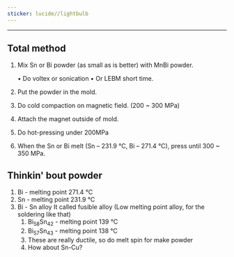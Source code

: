 ```yaml
---
sticker: lucide//lightbulb
---
```


---
## Total method

1. Mix Sn or Bi powder (as small as is better) with MnBi powder.

	• Do voltex or sonication
	• Or LEBM short time.

2. Put the powder in the mold.

3. Do cold compaction on magnetic field. (200 ~ 300 MPa)

4. Attach the magnet outside of mold.

5. Do hot-pressing under 200MPa

6. When the Sn or Bi melt (Sn – 231.9 °C, Bi – 271.4 °C), press until 300 ~ 350 MPa.

## Thinkin' bout powder

1. Bi - melting point 271.4 °C
2. Sn - melting point 231.9 °C
3. Bi - Sn alloy It called fusible alloy (Low melting point alloy, for the soldering like that)
	1. Bi<sub>58</sub>Sn<sub>42</sub> - melting point 139 °C
	2. Bi<sub>57</sub>Sn<sub>43</sub> - melting point 138 °C
	3.  These are really ductile, so do melt spin for make powder
	4. How about Sn-Cu?